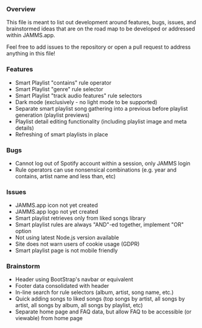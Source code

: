 ### Overview

This file is meant to list out development around features, bugs, issues, and brainstormed ideas that are on the road map to be developed or addressed within JAMMS.app.

Feel free to add issues to the repository or open a pull request to address anything in this file!

### Features

- Smart Playlist "contains" rule operator
- Smart Playlist "genre" rule selector
- Smart Playlist "track audio features" rule selectors
- Dark mode (exclusively - no light mode to be supported)
- Separate smart playlist song gathering into a previous before playlist generation (playlist previews)
- Playlist detail editing functionality (including playlist image and meta details)
- Refreshing of smart playlists in place

### Bugs

- Cannot log out of Spotify account within a session, only JAMMS login
- Rule operators can use nonsensical combinations (e.g. year and contains, artist name and less than, etc)

### Issues

- JAMMS.app icon not yet created
- JAMMS.app logo not yet created
- Smart playlist retrieves only from liked songs library
- Smart playlist rules are always "AND"-ed together, implement "OR" option
- Not using latest Node.js version available
- Site does not warn users of cookie usage (GDPR)
- Smart playlist page is not mobile friendly

### Brainstorm

- Header using BootStrap's navbar or equivalent
- Footer data consolidated with header
- In-line search for rule selectors (album, artist, song name, etc.)
- Quick adding songs to liked songs (top songs by artist, all songs by artist, all songs by album, all songs by playlist, etc)
- Separate home page and FAQ data, but allow FAQ to be accessible (or viewable) from home page
